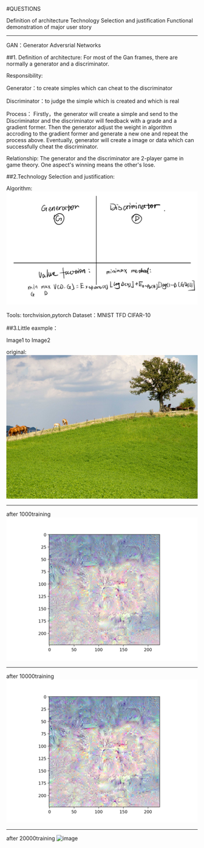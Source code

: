 #QUESTIONS

Definition of architecture
Technology Selection and justification
Functional demonstration of major user story
****
GAN：Generator Adversrial Networks


##1. Definition of architecture:
For most of the Gan frames, there are normally a generator and a discriminator.

Responsibility:	 

Generator：to create simples which can cheat to the discriminator	  

Discriminator：to judge the simple which is created and which is real


Process：  Firstly，the generator will create a simple and send to the Discriminator and the discriminator will feedback with a grade and a gradient former. 
        Then the generator adjust the weight in algorithm accroding to the gradient former and generate a new one and repeat the process above. Eventually, 
        generator will create a image or data which can successfully cheat the discriminator.
        
Relationship: The generator and the discriminator are 2-player game in game theory. One aspect's winning means the other's lose.


##2.Technology Selection and justification:


Algorithm:
![image](https://github.com/zhanghaocheng47/EC601_Project/blob/main/images/341635780754_.pic_hd.jpg)

Tools: torchvision,pytorch
Dataset：MNIST     TFD      CIFAR-10

##3.Little eaxmple：

Image1 to Image2

original:
![image](https://github.com/zhanghaocheng47/EC601_Project/blob/main/images/Choose-Ground-Cover-Plants-Step-5.jpeg)
****
after 1000training
![image](https://github.com/zhanghaocheng47/EC601_Project/blob/main/images/Figure_1.png)
****
after 10000training
![image](https://github.com/zhanghaocheng47/EC601_Project/blob/main/images/Figure_2.png)
****
after 20000training
![image]()
  



